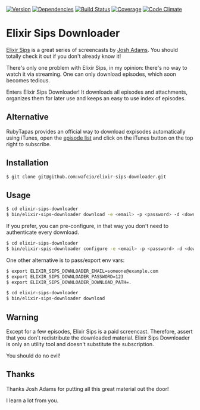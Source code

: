 [![Version](http://allthebadges.io/wafcio/elixir-sips-downloader/badge_fury.png)](http://allthebadges.io/wafcio/elixir-sips-downloader/badge_fury)
[![Dependencies](http://allthebadges.io/wafcio/elixir-sips-downloader/gemnasium.png)](http://allthebadges.io/wafcio/elixir-sips-downloader/gemnasium)
[![Build Status](http://allthebadges.io/wafcio/elixir-sips-downloader/travis.png)](http://allthebadges.io/wafcio/elixir-sips-downloader/travis)
[![Coverage](http://allthebadges.io/wafcio/elixir-sips-downloader/coveralls.png)](http://allthebadges.io/wafcio/elixir-sips-downloader/coveralls)
[![Code Climate](http://allthebadges.io/wafcio/elixir-sips-downloader/code_climate.png)](http://allthebadges.io/wafcio/elixir-sips-downloader/code_climate)

Elixir Sips Downloader
=====================

[Elixir Sips][elixir-sips] is a great series of screencasts by
[Josh Adams][josh-adams]. You should totally check it out if you don't already
know it!

There's only one problem with Elixir Sips, in my opinion: there's no way to
watch it via streaming. One can only download episodes, which soon becomes
tedious.

Enters Elixir Sips Downloader! It downloads all episodes and attachments,
organizes them for later use and keeps an easy to use index of episodes.

## Alternative

RubyTapas provides an official way to download expisodes automatically using iTunes, open the [episode list](http://elixirsips.dpdcart.com/subscriber/content) and click on the iTunes button on the top right to subscribe.

Installation
------------

```bash
$ git clone git@github.com:wafcio/elixir-sips-downloader.git
```

Usage
-----

```bash
$ cd elixir-sips-downloader
$ bin/elixir-sips-downloader download -e <email> -p <password> -d <download_path>
```

If you prefer, you can pre-configure, in that way you don't need to authenticate
every download.

```bash
$ cd elixir-sips-downloader
$ bin/elixir-spis-downloader configure -e <email> -p <password> -d <download_path>
```

One other alternative is to pass/export env vars:

```bash
$ export ELIXIR_SIPS_DOWNLOADER_EMAIL=someone@example.com
$ export ELIXIR_SIPS_DOWNLOADER_PASSWORD=123
$ export ELIXIR_SIPS_DOWNLOADER_DOWNLOAD_PATH=.

$ cd elixir-sips-downloader
$ bin/elixir-sips-downloader download
```

Warning
-------

Except for a few episodes, Elixir Sips is a paid screencast. Therefore, assert
that you don't redistribute the downloaded material. Elixir Sips Downloader is
only an utility tool and doesn't substitute the subscription.

You should do no evil!

Thanks
------

Thanks Josh Adams for putting all this great material out the door!

I learn a lot from you.

[elixir-sips]: http://elixirsips.com
[josh-adams]: https://plus.google.com/+JoshAdams
